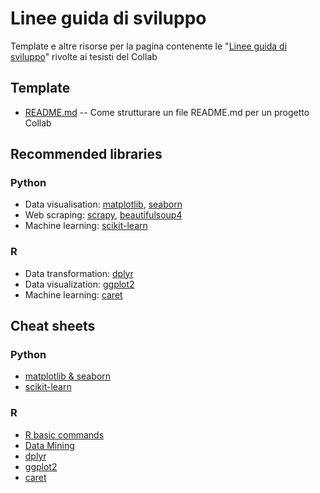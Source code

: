 # Linee guida di sviluppo
Template e altre risorse per la pagina contenente le "[Linee guida di sviluppo](http://collab.di.uniba.it/tesi-di-laurea/come-sviluppare-un-progetto-di-tesi/)" rivolte ai tesisti del Collab

## Template 
* [README.md](template/README.md) -- Come strutturare un file README.md per un progetto Collab

## Recommended libraries

### Python

* Data visualisation: [matplotlib](https://matplotlib.org/), [seaborn](https://seaborn.pydata.org)
* Web scraping: [scrapy](https://scrapy.org/), [beautifulsoup4](https://www.crummy.com/software/BeautifulSoup/)
* Machine learning: [scikit-learn](https://scikit-learn.org/)

### R

* Data transformation: [dplyr](https://dplyr.tidyverse.org/)
* Data visualization: [ggplot2](http://ggplot2.tidyverse.org/)
* Machine learning: [caret](https://cran.r-project.org/web/packages/caret/vignettes/caret.html)

## Cheat sheets

### Python

* [matplotlib & seaborn](https://www.analyticsvidhya.com/blog/2015/06/data-visualization-in-python-cheat-sheet/)
* [scikit-learn](http://scikit-learn.org/stable/tutorial/machine_learning_map/index.html)


### R

* [R basic commands](https://cran.r-project.org/doc/contrib/Baggott-refcard-v2.pdf)
* [Data Mining](https://cran.r-project.org/doc/contrib/YanchangZhao-refcard-data-mining.pdf)
* [dplyr](https://s3-ap-south-1.amazonaws.com/av-blog-media/wp-content/uploads/2017/02/17091135/R_datatransformation.pdf)
* [ggplot2](https://www.rstudio.com/wp-content/uploads/2015/05/ggplot2-cheatsheet.pdf)
* [caret](https://www.analyticsvidhya.com/infographics/Caret-Package-Infographic.pdf)
